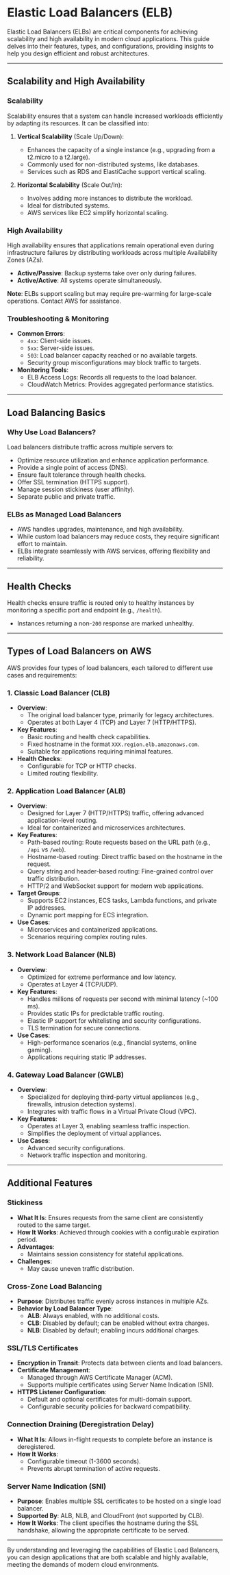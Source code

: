 # Elastic Load Balancers (ELB)

Elastic Load Balancers (ELBs) are critical components for achieving scalability and high availability in modern cloud applications. This guide delves into their features, types, and configurations, providing insights to help you design efficient and robust architectures.

---

## Scalability and High Availability

### Scalability
Scalability ensures that a system can handle increased workloads efficiently by adapting its resources. It can be classified into:

1. **Vertical Scalability** (Scale Up/Down):
   - Enhances the capacity of a single instance (e.g., upgrading from a t2.micro to a t2.large).
   - Commonly used for non-distributed systems, like databases.
   - Services such as RDS and ElastiCache support vertical scaling.

2. **Horizontal Scalability** (Scale Out/In):
   - Involves adding more instances to distribute the workload.
   - Ideal for distributed systems.
   - AWS services like EC2 simplify horizontal scaling.

### High Availability
High availability ensures that applications remain operational even during infrastructure failures by distributing workloads across multiple Availability Zones (AZs).

- **Active/Passive**: Backup systems take over only during failures.
- **Active/Active**: All systems operate simultaneously.

**Note**: ELBs support scaling but may require pre-warming for large-scale operations. Contact AWS for assistance.

### Troubleshooting & Monitoring
- **Common Errors**:
  - `4xx`: Client-side issues.
  - `5xx`: Server-side issues.
  - `503`: Load balancer capacity reached or no available targets.
  - Security group misconfigurations may block traffic to targets.
- **Monitoring Tools**:
  - ELB Access Logs: Records all requests to the load balancer.
  - CloudWatch Metrics: Provides aggregated performance statistics.

---

## Load Balancing Basics

### Why Use Load Balancers?
Load balancers distribute traffic across multiple servers to:
- Optimize resource utilization and enhance application performance.
- Provide a single point of access (DNS).
- Ensure fault tolerance through health checks.
- Offer SSL termination (HTTPS support).
- Manage session stickiness (user affinity).
- Separate public and private traffic.

### ELBs as Managed Load Balancers
- AWS handles upgrades, maintenance, and high availability.
- While custom load balancers may reduce costs, they require significant effort to maintain.
- ELBs integrate seamlessly with AWS services, offering flexibility and reliability.

---

## Health Checks

Health checks ensure traffic is routed only to healthy instances by monitoring a specific port and endpoint (e.g., `/health`).
- Instances returning a non-`200` response are marked unhealthy.

---

## Types of Load Balancers on AWS
AWS provides four types of load balancers, each tailored to different use cases and requirements:

### 1. Classic Load Balancer (CLB)
- **Overview**:
  - The original load balancer type, primarily for legacy architectures.
  - Operates at both Layer 4 (TCP) and Layer 7 (HTTP/HTTPS).
- **Key Features**:
  - Basic routing and health check capabilities.
  - Fixed hostname in the format `XXX.region.elb.amazonaws.com`.
  - Suitable for applications requiring minimal features.
- **Health Checks**:
  - Configurable for TCP or HTTP checks.
  - Limited routing flexibility.

### 2. Application Load Balancer (ALB)
- **Overview**:
  - Designed for Layer 7 (HTTP/HTTPS) traffic, offering advanced application-level routing.
  - Ideal for containerized and microservices architectures.
- **Key Features**:
  - Path-based routing: Route requests based on the URL path (e.g., `/api` vs `/web`).
  - Hostname-based routing: Direct traffic based on the hostname in the request.
  - Query string and header-based routing: Fine-grained control over traffic distribution.
  - HTTP/2 and WebSocket support for modern web applications.
- **Target Groups**:
  - Supports EC2 instances, ECS tasks, Lambda functions, and private IP addresses.
  - Dynamic port mapping for ECS integration.
- **Use Cases**:
  - Microservices and containerized applications.
  - Scenarios requiring complex routing rules.

### 3. Network Load Balancer (NLB)
- **Overview**:
  - Optimized for extreme performance and low latency.
  - Operates at Layer 4 (TCP/UDP).
- **Key Features**:
  - Handles millions of requests per second with minimal latency (~100 ms).
  - Provides static IPs for predictable traffic routing.
  - Elastic IP support for whitelisting and security configurations.
  - TLS termination for secure connections.
- **Use Cases**:
  - High-performance scenarios (e.g., financial systems, online gaming).
  - Applications requiring static IP addresses.

### 4. Gateway Load Balancer (GWLB)
- **Overview**:
  - Specialized for deploying third-party virtual appliances (e.g., firewalls, intrusion detection systems).
  - Integrates with traffic flows in a Virtual Private Cloud (VPC).
- **Key Features**:
  - Operates at Layer 3, enabling seamless traffic inspection.
  - Simplifies the deployment of virtual appliances.
- **Use Cases**:
  - Advanced security configurations.
  - Network traffic inspection and monitoring.

---

## Additional Features

### Stickiness
- **What It Is**: Ensures requests from the same client are consistently routed to the same target.
- **How It Works**: Achieved through cookies with a configurable expiration period.
- **Advantages**:
  - Maintains session consistency for stateful applications.
- **Challenges**:
  - May cause uneven traffic distribution.

### Cross-Zone Load Balancing
- **Purpose**: Distributes traffic evenly across instances in multiple AZs.
- **Behavior by Load Balancer Type**:
  - **ALB**: Always enabled, with no additional costs.
  - **CLB**: Disabled by default; can be enabled without extra charges.
  - **NLB**: Disabled by default; enabling incurs additional charges.

### SSL/TLS Certificates
- **Encryption in Transit**: Protects data between clients and load balancers.
- **Certificate Management**:
  - Managed through AWS Certificate Manager (ACM).
  - Supports multiple certificates using Server Name Indication (SNI).
- **HTTPS Listener Configuration**:
  - Default and optional certificates for multi-domain support.
  - Configurable security policies for backward compatibility.

### Connection Draining (Deregistration Delay)
- **What It Is**: Allows in-flight requests to complete before an instance is deregistered.
- **How It Works**:
  - Configurable timeout (1-3600 seconds).
  - Prevents abrupt termination of active requests.

### Server Name Indication (SNI)
- **Purpose**: Enables multiple SSL certificates to be hosted on a single load balancer.
- **Supported By**: ALB, NLB, and CloudFront (not supported by CLB).
- **How It Works**: The client specifies the hostname during the SSL handshake, allowing the appropriate certificate to be served.

---

By understanding and leveraging the capabilities of Elastic Load Balancers, you can design applications that are both scalable and highly available, meeting the demands of modern cloud environments.
